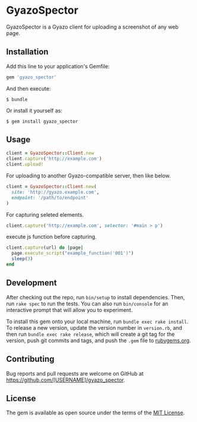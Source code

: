 # GyazoSpector

GyazoSpector is a Gyazo client for uploading a screenshot of any web page.

## Installation

Add this line to your application's Gemfile:

```ruby
gem 'gyazo_spector'
```

And then execute:

    $ bundle

Or install it yourself as:

    $ gem install gyazo_spector

## Usage

```ruby
client = GyazoSpector::Client.new
client.capture('http://example.com')
client.upload!
```

For uploading to another Gyazo-compatible server, then like below.

```ruby
client = GyazoSpector::Client.new(
  site: 'http://gyazo.example.com',
  endpoint: '/path/to/endpoint'
)
```

For capturing seleted elements.

```ruby
client.capture('http://example.com', selector: '#main > p')
```

execute js function before capturing.

```ruby
client.capture(url) do |page|
  page.execute_script("example_function('001')")
  sleep(3)
end
```

## Development

After checking out the repo, run `bin/setup` to install dependencies. Then, run `rake spec` to run the tests. You can also run `bin/console` for an interactive prompt that will allow you to experiment.

To install this gem onto your local machine, run `bundle exec rake install`. To release a new version, update the version number in `version.rb`, and then run `bundle exec rake release`, which will create a git tag for the version, push git commits and tags, and push the `.gem` file to [rubygems.org](https://rubygems.org).

## Contributing

Bug reports and pull requests are welcome on GitHub at https://github.com/[USERNAME]/gyazo_spector.


## License

The gem is available as open source under the terms of the [MIT License](http://opensource.org/licenses/MIT).

